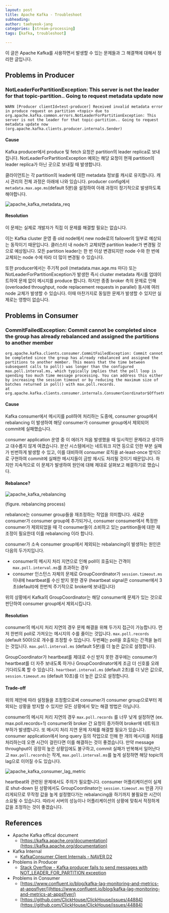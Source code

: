 ```yaml
---
layout: post
title: Apache Kafka - Troubleshoot 
subheading: 
author: taehyeok-jang
categories: [stream-processing]
tags: [kafka, troubleshoot]

---
```


 

이 글은 Apache Kafka를 사용하면서 발생할 수 있는 문제들과 그 해결책에 대해서 정리한 글입니다. 



## Problems in Producer

### NotLeaderForPartitionException: This server is not the leader for that topic-partition.. Going to request metadata update now 

```
WARN [Producer clientId=test-producer] Received invalid metadata error in produce request on partition <topic> due to org.apache.kafka.common.errors.NotLeaderForPartitionException: This server is not the leader for that topic-partition.. Going to request metadata update now (org.apache.kafka.clients.producer.internals.Sender)
```



#### Cause

Kafka producer에서 produce 및 fetch 요청은 partition의 leader replica로 보내집니다. NotLeaderForPartitionException 예외는 해당 요청이 현재 partition의 leader replica가 아닌 곳으로 보내질 때 발생합니다.

클라이언트는 각 partition의 leader에 대한 metadata 정보를 캐시로 유지합니다. 캐시 관리의 전체 과정은 아래에 나와 있습니다. producer config에서 `metadata.max.age.ms`(default 5분)을 설정하여 아래 과정이 정기적으로 발생하도록 해야합니다.

![apache_kafka_metadata_req](https://github.com/taehyeok-jang/taehyeok-jang.github.io/assets/31732943/37c27ac2-897b-4cc3-b392-5b54c843a272)



#### Resolution 

이 문제는 실제로 개발자가 직접 이 문제를 해결할 필요는 없습니다. 

이는 Kafka cluster 운영 중 old node에서 new node로의 failover의 일부로 예상되는 동작이기 때문입니다. 클러스터 내 node가 교체되면 partition leader가 변경될 것으로 예상됩니다. 모든 partition leader는 한 번 이상 변경되지만 node 수와 한 번에 교체되는 node 수에 따라 더 많이 변경될 수 있습니다.

또한 producer에서는 주기적 poll (metadata.max.age.ms 마다) 또는 NotLeaderForPartitionException가 발생한 즉시 cluster metadata 캐시를 업데이트하여 문제 없이 메시지를 produce 합니다. 하지만 종종 broker 측의 문제로 인해 (overloaded throughput, node replacement requests in parallel) 동시에 여러 node 교체가 발생할 수 있습니다. 이때 마찬가지로 동일한 문제가 발생할 수 있지만 실제로는 영향이 없습니다. 



## Problems in Consumer 

### CommitFailedException: Commit cannot be completed since the group has already rebalanced and assigned the partitions to another member

```
org.apache.kafka.clients.consumer.CommitFailedException: Commit cannot be completed since the group has already rebalanced and assigned the partitions to another member. This means that the time between subsequent calls to poll() was longer than the configured max.poll.interval.ms, which typically implies that the poll loop is spending too much time message processing. You can address this either by increasing the session timeout or by reducing the maximum size of batches returned in poll() with max.poll.records.
at org.apache.kafka.clients.consumer.internals.ConsumerCoordinator$OffsetCommitResponseHandler.handle(ConsumerCoordinator.java:775)
```



#### Cause 

Kafka consumer에서 메시지를 poll하여 처리하는 도중에, consumer group에서 rebalancing 이 발생하여 해당 consumer가 consumer group에서 제외되어 commit에 실패했습니다.

consumer application 운영 중 이 에러가 처음 발생했을 때 일시적인 문제라고 생각하고 대수롭지 않게 여겼습니다. 분산 시스템에서는 네트워크 지연 등으로 인한 부분 실패가 빈번하게 발생할 수 있고, 이를 대비하여 consumer 로직을 at-least-once 방식으로 구현하여 commit에 실패한 메시지들이 금방 재시도 처리될 것이기 때문입니다. 하지만 지속적으로 이 문제가 발생하여 원인에 대해 제대로 살펴보고 해결하기로 했습니다.



#### Rebalance? 

![apache_kafka_rebalancing](https://github.com/taehyeok-jang/taehyeok-jang.github.io/assets/31732943/b3f3865c-2b27-4595-a9e4-90cda5312a1b)

(figure. rebalancing process)

rebalance는 consumer group들을 재조정하는 작업을 의미합니다. 새로운 consumer가 consumer group에 추가되거나, consumer consumer에서 특정한 consumer가 제외되었을 때 각 consumer들이 소비하고 있는 partition들에 대한 재조정이 필요한데 이를 rebalancing 이라 합니다.

consumer가 소속 consumer group에서 제외되는 rebalancing이 발생하는 원인은 다음의 두가지입니다.

- consumer의 메시지 처리 지연으로 인해 poll이 호출되는 간격이 `max.poll.interval.ms`를 초과하는 경우
- consumer 인스턴스 자체의 문제로 GroupCoordinator가 `session.timeout.ms` 이내에 heartbeat를 수신 받지 못한 경우 (heartbeat signal은 consumer에서 3초(default)에 한번씩 주기적으로 broker에 보내집니다)

위의 상황에서 Kafka의 GroupCoordinator는 해당 consumer에 문제가 있는 것으로 판단하여 consumer group에서 제외시킵니다. 



#### Resolution 

consumer의 메시지 처리 지연의 경우 문제 해결을 위해 두가지 접근이 가능합니다. 먼저 한번의 poll로 가져오는 메시지의 수를 줄이는 것입니다. `max.poll.records` (default 500)으로 개수를 조정할 수 있습니다. 두번째는 poll을 호출되는 간격을 늘리는 것입니다. `max.poll.interval.ms` (default 5분)를 더 높은 값으로 설정합니다.

GroupCoordinator가 heartbeat를 제대로 수신 받지 못한 경우에는 consumer가 heartbeat를 더 자주 보내도록 하거나 GroupCoordinator에게 조금 더 신호를 오래 기다리도록 할 수 있습니다. `heartbeat.interval.ms` (default 2초)를 더 낮은 값으로, `session.timeout.ms` (default 10초)를 더 높은 값으로 설정합니다. 



#### Trade-off

위의 제안에 따라 설정들을 조정함으로써 consumer가 consumer group으로부터 제외되는 상황을 방지할 수 있지만 모든 상황에서 맞는 해결 방법은 아닙니다.

consumer의 메시지 처리 지연의 경우 `max.poll.records` 를 너무 낮게 설정하면 (ex. max.poll.records=1) consumer와 broker 간 요청이 증가하여 broker에 네트워크 부하가 발생합니다. 또 메시지 처리 지연 문제 자체를 해결할 필요가 있습니다. consumer application에서 long query 등의 작업으로 인해 한 개의 메시지를 처리를 처리하는데 오랜 시간이 걸린다면 이를 해결하는 것이 좋겠습니다. 만약 message throughput이 굉장히 높은 상황임에도 불구하고, commit 실패가 반복해서 일어난다고 `max.poll.records`는 작게, `max.poll.interval.ms`를 높게 설정하면 해당 topic의 lag으로 이어질 수도 있습니다.

![apache_kafka_consumer_lag_metric](https://github.com/taehyeok-jang/taehyeok-jang.github.io/assets/31732943/dc28c892-1f62-4e56-8d67-5e60601c08dc)

heartbeat와 관련된 문제에서도 주의가 필요합니다. consumer 어플리케이션이 실제로 shut-down 된 상황에서도 GroupCoordinator는 `session.timeout.ms` 만큼 기다리게되므로 무작정 값을 높게 설정했다가는 rebalancing을 하기까지 불필요한 시간이 소요될 수 있습니다. 따라서 서버의 성능이나 어플리케이션의 상황에 맞춰서 적정하게 값을 조정하는 것이 좋겠습니다. 



## References

- Apache Kafka offical document 
  - [https://kafka.apache.org/documentation](https://kafka.apache.org/documentation)
- Kafka Internal 
  - [KafkaConsumer Client Internals - NAVER D2](https://d2.naver.com/helloworld/0974525)
- Problems in Producer 
  - [Stack Overflow - Kafka producer fails to send messages with NOT_LEADER_FOR_PARTITION exception](https://stackoverflow.com/questions/61798565/kafka-producer-fails-to-send-messages-with-not-leader-for-partition-exception)
- Problems in Consumer 
  - [https://www.confluent.io/blog/kafka-lag-monitoring-and-metrics-at-appsflyer/](https://www.confluent.io/blog/kafka-lag-monitoring-and-metrics-at-appsflyer/)
  - [https://github.com/ClickHouse/ClickHouse/issues/44884](https://github.com/ClickHouse/ClickHouse/issues/44884)





